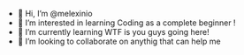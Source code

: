 - 👋 Hi, I’m @melexinio
- 👀 I’m interested in learning Coding as a complete beginner !
- 🌱 I’m currently learning WTF is you guys going here!
- 💞️ I’m looking to collaborate on anythig that can help me 
